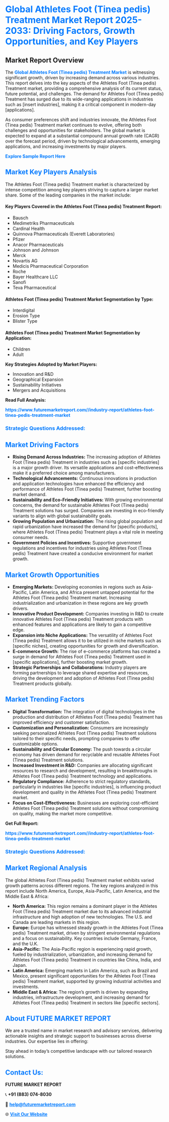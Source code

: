 <h1 style="color: #007BFF;">Global Athletes Foot (Tinea pedis) Treatment Market Report 2025-2033: Driving Factors, Growth Opportunities, and Key Players</h1>

<section id="overview">
<h2>Market Report Overview</h2>
<p>The <a href="https://www.futuremarketreport.com//industry-report/athletes-foot-tinea-pedis-treatment-market" style="color: #007BFF; text-decoration: none;"><strong>Global Athletes Foot (Tinea pedis) Treatment Market</strong></a> is witnessing significant growth, driven by increasing demand across various industries. This report delves into the key aspects of the Athletes Foot (Tinea pedis) Treatment market, providing a comprehensive analysis of its current status, future potential, and challenges. The demand for Athletes Foot (Tinea pedis) Treatment has surged due to its wide-ranging applications in industries such as [insert industries], making it a critical component in modern-day [applications].</p>
<p>As consumer preferences shift and industries innovate, the Athletes Foot (Tinea pedis) Treatment market continues to evolve, offering both challenges and opportunities for stakeholders. The global market is expected to expand at a substantial compound annual growth rate (CAGR) over the forecast period, driven by technological advancements, emerging applications, and increasing investments by major players.</p>
</section>

<section id="overview">
<p><a href="https://www.futuremarketreport.com//request-sample/reportId=78467" style="color: #007BFF; text-decoration: none;"><strong>Explore Sample Report Here</strong></a></p>
</section>

<section id="key-players">
<h2 style="color: #007BFF;">Market Key Players Analysis</h2>
<p>The Athletes Foot (Tinea pedis) Treatment market is characterized by intense competition among key players striving to capture a larger market share. Some of the leading companies in the market include:</p>
<h4>Key Players Covered in the Athletes Foot (Tinea pedis) Treatment Report:</h4>
<ul><li>Bausch</li><li>Medimetriks Pharmaceuticals</li><li>Cardinal Health</li><li>Quinnova Pharmaceuticals (Everett Laboratories)</li><li>Pfizer</li><li>Anacor Pharmaceuticals</li><li>Johnson and Johnson</li><li>Merck</li><li>Novartis AG</li><li>Medicis Pharmaceutical Corporation</li><li>Roche</li><li>Bayer Healthcare LLC</li><li>Sanofi</li><li>Teva Pharmaceutical</li></ul>
<h4>Athletes Foot (Tinea pedis) Treatment Market Segmentation by Type:</h4>
<ul><li>Interdigital</li><li>Erosion Type</li><li>Blister Type</li></ul>

<h4>Athletes Foot (Tinea pedis) Treatment Market Segmentation by Application:</h4>
<ul><li>Children</li><li>Adult</li></ul>
<p><strong>Key Strategies Adopted by Market Players:</strong></p>
<ul>
<li>Innovation and R&D</li>
<li>Geographical Expansion</li>
<li>Sustainability Initiatives</li>
<li>Mergers and Acquisitions</li>
</ul>
</section>

<section>
<p><strong>Read Full Analysis: </strong></p><a href="https://www.futuremarketreport.com//industry-report/athletes-foot-tinea-pedis-treatment-market" style="color: #007BFF; text-decoration: none;"><strong>https://www.futuremarketreport.com//industry-report/athletes-foot-tinea-pedis-treatment-market</strong></a>
<h3 style="color: #007BFF;">Strategic Questions Addressed:</h3>
</section>

<section id="driving-factors">
<h2 style="color: #007BFF;">Market Driving Factors</h2>
<ul>
<li><strong>Rising Demand Across Industries:</strong> The increasing adoption of Athletes Foot (Tinea pedis) Treatment in industries such as [specific industries] is a major growth driver. Its versatile applications and cost-effectiveness make it a preferred choice among manufacturers.</li>
<li><strong>Technological Advancements:</strong> Continuous innovations in production and application technologies have enhanced the efficiency and performance of Athletes Foot (Tinea pedis) Treatment, further boosting market demand.</li>
<li><strong>Sustainability and Eco-Friendly Initiatives:</strong> With growing environmental concerns, the demand for sustainable Athletes Foot (Tinea pedis) Treatment solutions has surged. Companies are investing in eco-friendly variants to align with global sustainability goals.</li>
<li><strong>Growing Population and Urbanization:</strong> The rising global population and rapid urbanization have increased the demand for [specific products], where Athletes Foot (Tinea pedis) Treatment plays a vital role in meeting consumer needs.</li>
<li><strong>Government Policies and Incentives:</strong> Supportive government regulations and incentives for industries using Athletes Foot (Tinea pedis) Treatment have created a conducive environment for market growth.</li>
</ul>
</section>

<section id="growth-opportunities">
<h2 style="color: #007BFF;">Market Growth Opportunities</h2>
<ul>
<li><strong>Emerging Markets:</strong> Developing economies in regions such as Asia-Pacific, Latin America, and Africa present untapped potential for the Athletes Foot (Tinea pedis) Treatment market. Increasing industrialization and urbanization in these regions are key growth drivers.</li>
<li><strong>Innovative Product Development:</strong> Companies investing in R&D to create innovative Athletes Foot (Tinea pedis) Treatment products with enhanced features and applications are likely to gain a competitive edge.</li>
<li><strong>Expansion into Niche Applications:</strong> The versatility of Athletes Foot (Tinea pedis) Treatment allows it to be utilized in niche markets such as [specific niches], creating opportunities for growth and diversification.</li>
<li><strong>E-commerce Growth:</strong> The rise of e-commerce platforms has created a surge in demand for Athletes Foot (Tinea pedis) Treatment used in [specific applications], further boosting market growth.</li>
<li><strong>Strategic Partnerships and Collaborations:</strong> Industry players are forming partnerships to leverage shared expertise and resources, driving the development and adoption of Athletes Foot (Tinea pedis) Treatment products globally.</li>
</ul>
</section>

<section id="trending-factors">
<h2 style="color: #007BFF;">Market Trending Factors</h2>
<ul>
<li><strong>Digital Transformation:</strong> The integration of digital technologies in the production and distribution of Athletes Foot (Tinea pedis) Treatment has improved efficiency and customer satisfaction.</li>
<li><strong>Customization and Personalization:</strong> Consumers are increasingly seeking personalized Athletes Foot (Tinea pedis) Treatment solutions tailored to their specific needs, prompting companies to offer customizable options.</li>
<li><strong>Sustainability and Circular Economy:</strong> The push towards a circular economy has driven demand for recyclable and reusable Athletes Foot (Tinea pedis) Treatment solutions.</li>
<li><strong>Increased Investment in R&D:</strong> Companies are allocating significant resources to research and development, resulting in breakthroughs in Athletes Foot (Tinea pedis) Treatment technology and applications.</li>
<li><strong>Regulatory Compliance:</strong> Adherence to strict regulatory standards, particularly in industries like [specific industries], is influencing product development and quality in the Athletes Foot (Tinea pedis) Treatment market.</li>
<li><strong>Focus on Cost-Effectiveness:</strong> Businesses are exploring cost-efficient Athletes Foot (Tinea pedis) Treatment solutions without compromising on quality, making the market more competitive.</li>
</ul>
</section>

<section>
<p><strong>Get Full Report: </strong></p><a href="https://www.futuremarketreport.com//industry-report/athletes-foot-tinea-pedis-treatment-market" style="color: #007BFF; text-decoration: none;"><strong>https://www.futuremarketreport.com//industry-report/athletes-foot-tinea-pedis-treatment-market</strong></a>
<h3 style="color: #007BFF;">Strategic Questions Addressed:</h3>
</section>


<section id="regional-analysis">
<h2 style="color: #007BFF;">Market Regional Analysis</h2>
<p>The global Athletes Foot (Tinea pedis) Treatment market exhibits varied growth patterns across different regions. The key regions analyzed in this report include North America, Europe, Asia-Pacific, Latin America, and the Middle East & Africa:</p>
<ul>
<li><strong>North America:</strong> This region remains a dominant player in the Athletes Foot (Tinea pedis) Treatment market due to its advanced industrial infrastructure and high adoption of new technologies. The U.S. and Canada are leading markets in this region.</li>
<li><strong>Europe:</strong> Europe has witnessed steady growth in the Athletes Foot (Tinea pedis) Treatment market, driven by stringent environmental regulations and a focus on sustainability. Key countries include Germany, France, and the U.K.</li>
<li><strong>Asia-Pacific:</strong> The Asia-Pacific region is experiencing rapid growth, fueled by industrialization, urbanization, and increasing demand for Athletes Foot (Tinea pedis) Treatment in countries like China, India, and Japan.</li>
<li><strong>Latin America:</strong> Emerging markets in Latin America, such as Brazil and Mexico, present significant opportunities for the Athletes Foot (Tinea pedis) Treatment market, supported by growing industrial activities and investments.</li>
<li><strong>Middle East & Africa:</strong> The region’s growth is driven by expanding industries, infrastructure development, and increasing demand for Athletes Foot (Tinea pedis) Treatment in sectors like [specific sectors].</li>
</ul>
</section>

<footer>
<h2 style="color: #007BFF;">About FUTURE MARKET REPORT</h2>
<p>We are a trusted name in market research and advisory services, delivering actionable insights and strategic support to businesses across diverse industries. Our expertise lies in offering:</p>

<p>Stay ahead in today’s competitive landscape with our tailored research solutions.</p>

<h2 style="color: #007BFF;">Contact Us:</h2>
<p><strong>FUTURE MARKET REPORT</strong></p>
<p>📞 <strong>+91 (883) 074-8030</strong></p>
<p>📧 <strong><a href="mailto:help@futuremarketreport.com" style="color: #007BFF;">help@futuremarketreport.com</a></strong></p>
<p>🌐 <strong><a href="https://www.futuremarketreport.com/" style="color: #007BFF;">Visit Our Website</a></strong></p>
</footer>